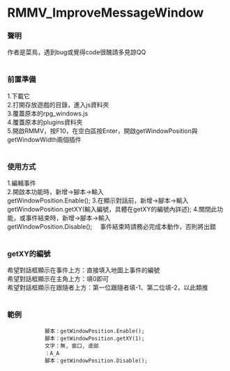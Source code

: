# RMMV_ImproveMessageWindow 

### 聲明
作者是菜鳥，遇到bug或覺得code很醜請多見諒QQ</br>
</br>
### 前置準備
1.下載它</br>
2.打開存放遊戲的目錄，進入js資料夾</br>
3.覆蓋原本的rpg_windows.js</br>
4.覆蓋原本的plugins資料夾</br>
5.開啟RMMV，按F10，在空白區按Enter，開啟getWindowPosition與getWindowWidth兩個插件</br>
</br> 
### 使用方式
1.編輯事件</br>
2.開啟本功能時，新增→腳本→輸入</br>
                getWindowPosition.Enable();
3.在顯示對話前，新增→腳本→輸入</br>
                getWindowPosition.getXY(輸入編號，具體在getXY的編號內詳述);
4.關閉此功能，或事件結束時，新增→腳本→輸入</br>
                getWindowPosition.Disable();
　事件結束時請務必完成本動作，否則將出錯</br>
</br>
### getXY的編號
希望對話框顯示在事件上方：直接填入地圖上事件的編號</br>
希望對話框顯示在主角上方：填0即可</br>
希望對話框顯示在跟隨者上方：第一位跟隨者填-1、第二位填-2，以此類推</br>
</br>
### 範例
                腳本：getWindowPosition.Enable();
                腳本：getWindowPosition.getXY(1);
                文字：無, 窗口, 底部
                ：A_A
                腳本：getWindowPosition.Disable();
